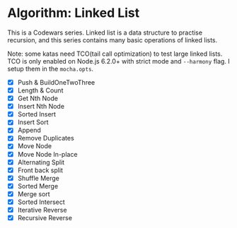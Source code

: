 # Algorithm: Linked List

This is a Codewars series. Linked list is a data structure to practise recursion, and this series contains many basic operations of linked lists.

Note: some katas need TCO(tail call optimization) to test large linked lists. TCO is only enabled on Node.js 6.2.0+ with strict mode and `--harmony` flag. I setup them in the `mocha.opts`.

- [x] Push & BuildOneTwoThree
- [x] Length & Count
- [x] Get Nth Node
- [x] Insert Nth Node
- [x] Sorted Insert
- [x] Insert Sort
- [x] Append
- [x] Remove Duplicates
- [x] Move Node
- [x] Move Node In-place
- [x] Alternating Split
- [x] Front back split
- [x] Shuffle Merge
- [x] Sorted Merge
- [x] Merge sort
- [x] Sorted Intersect
- [x] Iterative Reverse
- [x] Recursive Reverse
